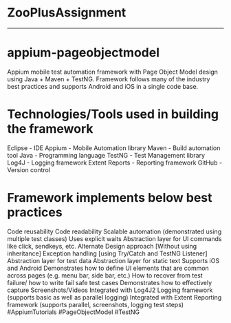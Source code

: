   # ZooPlusAssignment
  --------------------------

# appium-pageobjectmodel
Appium mobile test automation framework with Page Object Model design using Java + Maven + TestNG. Framework follows many of the industry best practices and supports Android and iOS in a single code base.


# Technologies/Tools used in building the framework
Eclipse - IDE
Appium - Mobile Automation library
Maven - Build automation tool
Java - Programming language
TestNG - Test Management library
Log4J - Logging framework
Extent Reports - Reporting framework
GitHub - Version control



# Framework implements below best practices
Code reusability
Code readability
Scalable automation (demonstrated using multiple test classes)
Uses explicit waits
Abstraction layer for UI commands like click, sendkeys, etc.
Alternate Design approach [Without using inheritance]
Exception handling [using Try/Catch and TestNG Listener]
Abstraction layer for test data
Abstraction layer for static text
Supports iOS and Android
Demonstrates how to define UI elements that are common across pages (e.g. menu bar, side bar, etc.)
How to recover from test failure/ how to write fail safe test cases
Demonstrates how to effectively capture Screenshots/Videos
Integrated with Log4J2 Logging framework (supports basic as well as parallel logging)
Integrated with Extent Reporting framework (supports parallel, screenshots, logging test steps)
#AppiumTutorials #PageObjectModel #TestNG
